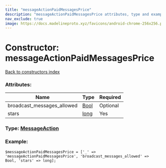```yaml
---
title: "messageActionPaidMessagesPrice"
description: "messageActionPaidMessagesPrice attributes, type and example"
nav_exclude: true
image: https://docs.madelineproto.xyz/favicons/android-chrome-256x256.png
---
```

# Constructor: messageActionPaidMessagesPrice  
[Back to constructors index](/API_docs/constructors/index.html)



### Attributes:

| Name     |    Type       | Required |
|----------|---------------|----------|
|broadcast\_messages\_allowed|[Bool](/API_docs/types/Bool.html) | Optional|
|stars|[long](/API_docs/types/long.html) | Yes|



### Type: [MessageAction](/API_docs/types/MessageAction.html)


### Example:

```
$messageActionPaidMessagesPrice = ['_' => 'messageActionPaidMessagesPrice', 'broadcast_messages_allowed' => Bool, 'stars' => long];
```  

